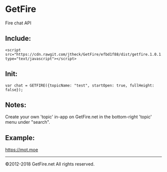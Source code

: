 # GetFire

Fire chat API


Include:
---

```
<script src="https://cdn.rawgit.com/jtheck/GetFire/efbd1f88/dist/getfire.1.0.1.min.js" type="text/javascript"></script>
```

Init:
---
```
var chat = GETFIRE({topicName: "test", startOpen: true, fullHeight: false});
```

Notes:
---
Create your own 'topic' in-app on GetFire.net in the bottom-right 'topic' menu under "search".

Example:
---
https://mot.moe

---
©2012-2018 GetFire.net All rights reserved.

